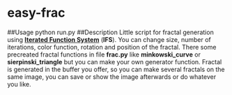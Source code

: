 # easy-frac
##Usage
python run.py
##Description
Little script for fractal generation using [**Iterated Function System**](https://en.wikipedia.org/wiki/Iterated_function_system) (**IFS**). You can change size, number of iterations, color function, rotation and position of the fractal. There some precreated fractal functions in file **frac.py** like **minkowski_curve** or **sierpinski_triangle** but you can make your own generator function. Fractal is generated in the buffer you offer, so you can make several fractals on the same image, you can save or show the image afterwards or do whatever you like.
